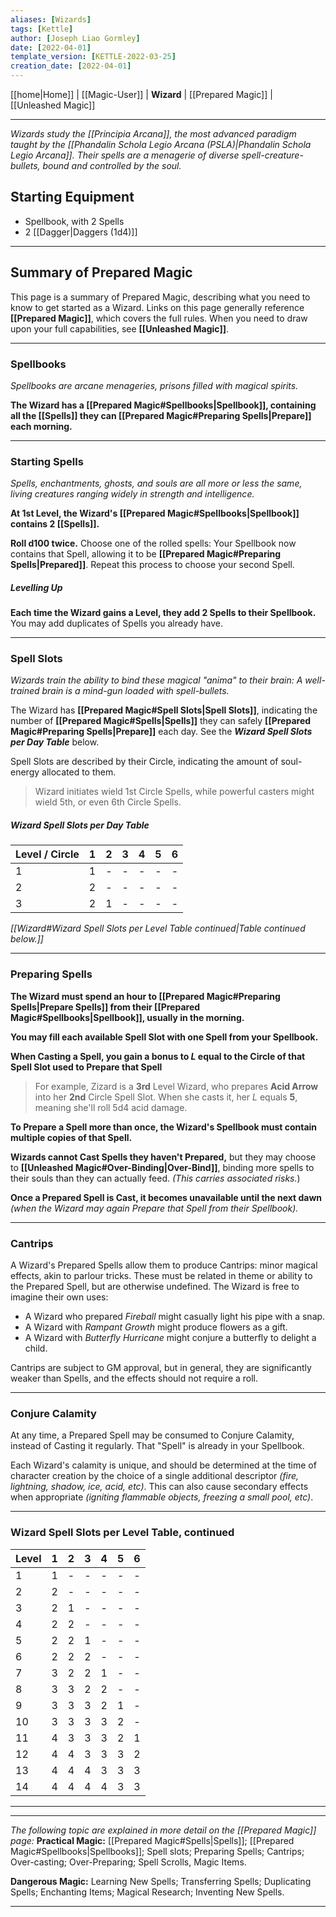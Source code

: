 ```yaml
---
aliases: [Wizards]
tags: [Kettle]
author: [Joseph Liao Gormley]
date: [2022-04-01]
template_version: [KETTLE-2022-03-25]
creation_date: [2022-04-01]
---
```

[[home|Home]] | [[Magic-User]] | **Wizard** | [[Prepared Magic]] | [[Unleashed Magic]]
___
*Wizards study the [[Principia Arcana]], the most advanced paradigm taught by the [[Phandalin Schola Legio Arcana (PSLA)|Phandalin Schola Legio Arcana]]. Their spells are a menagerie of diverse spell-creature-bullets, bound and controlled by the soul.*

## Starting Equipment
- Spellbook, with 2 Spells
- 2 [[Dagger|Daggers (1d4)]]
___
## Summary of Prepared Magic
This page is a summary of Prepared Magic, describing what you need to know to get started as a Wizard. Links on this page generally reference **[[Prepared Magic]]**, which covers the full rules. When you need to draw upon your full capabilities, see **[[Unleashed Magic]]**.
___
### Spellbooks
*Spellbooks are arcane menageries, prisons filled with magical spirits.*

**The Wizard has a [[Prepared Magic#Spellbooks|Spellbook]], containing all the [[Spells]] they can [[Prepared Magic#Preparing Spells|Prepare]] each morning.**
___
### Starting Spells
*Spells, enchantments, ghosts, and souls are all more or less the same, living creatures ranging widely in strength and intelligence.*

**At 1st Level, the Wizard's [[Prepared Magic#Spellbooks|Spellbook]] contains 2 [[Spells]].**

**Roll d100 twice.** Choose one of the rolled spells: Your Spellbook now contains that Spell, allowing it to be **[[Prepared Magic#Preparing Spells|Prepared]]**. Repeat this process to choose your second Spell.

##### Levelling Up
**Each time the Wizard gains a Level, they add 2 Spells to their Spellbook.** You may add duplicates of Spells you already have.
___
### Spell Slots
*Wizards train the ability to bind these magical "anima" to their brain: A well-trained brain is a mind-gun loaded with spell-bullets.*

<!-- *How many spell-creatures can you feed with your soul-energy?*-->
The Wizard has **[[Prepared Magic#Spell Slots|Spell Slots]]**, indicating the number of **[[Prepared Magic#Spells|Spells]]** they can safely **[[Prepared Magic#Preparing Spells|Prepare]]** each day. See the ***Wizard Spell Slots per Day Table*** below.

Spell Slots are described by their Circle, indicating the amount of soul-energy allocated to them.

> Wizard initiates wield 1st Circle Spells, while powerful casters might wield 5th, or even 6th Circle Spells.

##### Wizard Spell Slots per Day Table

| Level / Circle | 1   | 2   | 3   | 4   | 5   | 6   |
| ----- | --- | --- | --- | --- | --- | --- |
| 1     | 1   | -   | -   | -   | -   | -   |
| 2     | 2   | -   | -   | -   | -   | -   |
| 3     | 2   | 1   | -   | -   | -   | -   |

*[[Wizard#Wizard Spell Slots per Level Table continued|Table continued below.]]*

___
### Preparing Spells
**The Wizard must spend an hour to [[Prepared Magic#Preparing Spells|Prepare Spells]] from their [[Prepared Magic#Spellbooks|Spellbook]], usually in the morning.**

**You may fill each available Spell Slot with one Spell from your Spellbook.**

**When Casting a Spell, you gain a bonus to $L$ equal to the Circle of that Spell Slot used to Prepare that Spell**

> For example, Zizard is a **3rd** Level Wizard, who prepares **Acid Arrow** into her **2nd** Circle Spell Slot. When she casts it, her $L$ equals **5**, meaning she'll roll 5d4 acid damage.

**To Prepare a Spell more than once, the Wizard's Spellbook must contain multiple copies of that Spell.**

**Wizards cannot Cast Spells they haven't Prepared,** but they may choose to **[[Unleashed Magic#Over-Binding|Over-Bind]]**, binding more spells to their souls than they can actually feed. *(This carries associated risks.*)

**Once a Prepared Spell is Cast, it becomes unavailable until the next dawn** *(when the Wizard may again Prepare that Spell from their Spellbook).*

___
### Cantrips
<!-- ##### *Parlour tricks.* -->
<!--The Wizard may benefit from minor magical effects related to the spells they have prepared, without actually expelling the spell *(i.e. casually lighting a pipe while Fireball is prepared).*-->

A Wizard's Prepared Spells allow them to produce Cantrips: minor magical effects, akin to parlour tricks. These must be related in theme or ability to the Prepared Spell, but are otherwise undefined. The Wizard is free to imagine their own uses:
- A Wizard who prepared *Fireball* might casually light his pipe with a snap. 
- A Wizard with *Rampant Growth* might produce flowers as a gift.
- A Wizard with *Butterfly Hurricane* might conjure a butterfly to delight a child.

Cantrips are subject to GM approval, but in general, they are significantly weaker than Spells, and the effects should not require a roll.
<!--%*, indicating how many spell-creatures they can safely feed soul-energy. %Start with 2 rolled, then choose 1 at first level.*-->
<!--*temporarily binding the spell-creatures to their brains.*-->
<!-- - % Multiple copies of a spell are required for the wizard to prepare a spell more than once. *(If your spellbook only contains one Light spell-creature, you cannot cast it twice.)*-->
___
### Conjure Calamity
At any time, a Prepared Spell may be consumed to Conjure Calamity, instead of Casting it regularly. That "Spell" is already in your Spellbook.

Each Wizard's calamity is unique, and should be determined at the time of character creation by the choice of a single additional descriptor _(fire, lightning, shadow, ice, acid, etc)_. This can also cause secondary effects when appropriate _(igniting flammable objects, freezing a small pool, etc)_.

___
### Wizard Spell Slots per Level Table, continued

| Level | 1   | 2   | 3   | 4   | 5   | 6   |
| ----- | --- | --- | --- | --- | --- | --- |
| 1     | 1   | -   | -   | -   | -   | -   |
| 2     | 2   | -   | -   | -   | -   | -   |
| 3     | 2   | 1   | -   | -   | -   | -   |
| 4     | 2   | 2   | -   | -   | -   | -   |
| 5     | 2   | 2   | 1   | -   | -   | -   |
| 6     | 2   | 2   | 2   | -   | -   | -   |
| 7     | 3   | 2   | 2   | 1   | -   | -   |
| 8     | 3   | 3   | 2   | 2   | -   | -   |
| 9     | 3   | 3   | 3   | 2   | 1   | -   |
| 10    | 3   | 3   | 3   | 3   | 2   | -   |
| 11    | 4   | 3   | 3   | 3   | 2   | 1   |
| 12    | 4   | 4   | 3   | 3   | 3   | 2   |
| 13    | 4   | 4   | 4   | 3   | 3   | 3   |
| 14    | 4   | 4   | 4   | 4   | 3   | 3   |

___

___
*The following topic are explained in more detail on the [[Prepared Magic]] page:*
**Practical Magic:** [[Prepared Magic#Spells|Spells]]; [[Prepared Magic#Spellbooks|Spellbooks]]; Spell slots; Preparing Spells; Cantrips; Over-casting; Over-Preparing; Spell Scrolls, Magic Items.

**Dangerous Magic:** Learning New Spells; Transferring Spells; Duplicating Spells; Enchanting Items; Magical Research; Inventing New Spells.
___
